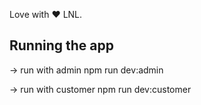 Love with ❤️ LNL.

## Running the app
-> run with admin
npm run dev:admin

-> run with customer
npm run dev:customer




